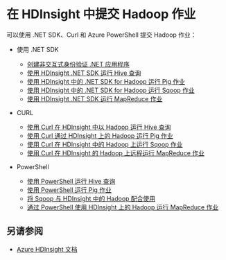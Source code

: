 <properties
    pageTitle="在 HDInsight 中提交 Hadoop 作业 | Azure"
    description="了解如何将 Hadoop 作业提交到 Azure HDInsight Hadoop。"
    editor="cgronlun"
    manager="jhubbard"
    services="hdinsight"
    documentationcenter=""
    tags="azure-portal"
    author="mumian" />
<tags
    ms.assetid="50430b96-2329-4775-9713-19c5795b775f"
    ms.service="hdinsight"
    ms.workload="big-data"
    ms.tgt_pltfrm="na"
    ms.devlang="na"
    ms.topic="article"
    ms.date="02/14/2017"
    wacn.date="03/10/2017"
    ms.author="jgao" />  


# 在 HDInsight 中提交 Hadoop 作业

可以使用 .NET SDK、Curl 和 Azure PowerShell 提交 Hadoop 作业：

- 使用 .NET SDK

    - [创建非交互式身份验证 .NET 应用程序](/documentation/articles/hdinsight-create-non-interactive-authentication-dotnet-applications/)
    - [使用 HDInsight .NET SDK 运行 Hive 查询](/documentation/articles/hdinsight-hadoop-use-hive-dotnet-sdk/)
    - [使用 HDInsight 中的 .NET SDK for Hadoop 运行 Pig 作业](/documentation/articles/hdinsight-hadoop-use-pig-dotnet-sdk/)
    - [使用 HDInsight 中的 .NET SDK for Hadoop 运行 Sqoop 作业](/documentation/articles/hdinsight-hadoop-use-sqoop-dotnet-sdk/)
    - [使用 HDInsight .NET SDK 运行 MapReduce 作业](/documentation/articles/hdinsight-hadoop-use-mapreduce-dotnet-sdk/)

- CURL

    - [使用 Curl 在 HDInsight 中以 Hadoop 运行 Hive 查询](/documentation/articles/hdinsight-hadoop-use-hive-curl/)
    - [使用 Curl 通过 HDInsight 上的 Hadoop 运行 Pig 作业](/documentation/articles/hdinsight-hadoop-use-pig-curl/)
    - [使用 Curl 在 HDInsight 中的 Hadoop 上运行 Sqoop 作业](/documentation/articles/hdinsight-hadoop-use-sqoop-curl/)
    - [使用 Curl 在 HDInsight 的 Hadoop 上远程运行 MapReduce 作业](/documentation/articles/hdinsight-hadoop-use-mapreduce-curl/)

- PowerShell

    - [使用 PowerShell 运行 Hive 查询](/documentation/articles/hdinsight-hadoop-use-hive-powershell/)
    - [使用 PowerShell 运行 Pig 作业](/documentation/articles/hdinsight-hadoop-use-pig-powershell/)
    - [将 Sqoop 与 HDInsight 中的 Hadoop 配合使用](/documentation/articles/hdinsight-hadoop-use-sqoop-powershell/)
    - [通过 PowerShell 使用 HDInsight 上的 Hadoop 运行 MapReduce 作业](/documentation/articles/hdinsight-hadoop-use-mapreduce-powershell/)

## 另请参阅

- [Azure HDInsight 文档](/documentation/services/hdinsight/)

<!---HONumber=Mooncake_0306_2017-->
<!--Update_Description: instead of providing solutions, provide links to solutions-->